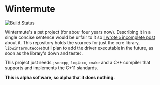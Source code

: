 # Wintermute

[![Build Status](https://travis-ci.org/jalcine/libwintermutecore.svg?branch=develop)](https://travis-ci.org/jalcine/libwintermutecore)

Wintermute's a pet project (for about four years now). Describing it in a
single concise sentence would be unfair to it so [I wrote a incomplete
post][blogpost] about it. This repository holds the sources for just the core
library, `libwintermutecore`but I plan to add the driver executable in the
future, as soon as the library's down and tested.

This project just needs `jsoncpp`, `log4cxx`, `cmake` and a C++ compiler that
supports and implements the C+11 standards.

**This is alpha software, so alpha that it does nothing.**

[blogpost]: http://jalcine.me/weblog/the-idea-behind-wintermute/
